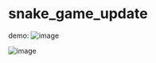 # snake_game_update
demo:
![image](https://user-images.githubusercontent.com/114131391/216912665-ae544152-2ef2-4232-b5ee-c43b8b690fb3.png)

![image](https://user-images.githubusercontent.com/114131391/216912634-e368e454-b26a-4c3e-9cac-84e116ac6d69.png)
